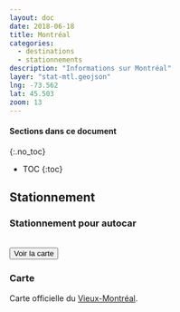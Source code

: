 ```yaml
---
layout: doc
date: 2018-06-18
title: Montréal
categories:
  - destinations
  - stationnements
description: "Informations sur Montréal"
layer: "stat-mtl.geojson"
lng: -73.562
lat: 45.503
zoom: 13
---
```


#### Sections dans ce document
{:.no_toc}
* TOC
{:toc}

## Stationnement

### Stationnement pour autocar

<!-- <br>
<input class="uk-button uk-button-primary uk-width-1-1" type="button" onclick="location.href='/mappes/mappe-stationnement/index.html?mappe={{ page.mappe }}&layer={{ page.layer }}&lng={{ page.lng }}&lat={{ page.lat }}&zoom={{ page.zoom }}&tileset={{ page.tileset }}'" value="Voir la carte"> -->

<br>
<input class="uk-button uk-button-primary uk-width-1-1" type="button" onclick="location.href='/mappes/mappe-stationnement/index.html?layer={{ page.layer }}&lng={{ page.lng }}&lat={{ page.lat }}&zoom={{ page.zoom }}'" value="Voir la carte">

### Carte

Carte officielle du [Vieux-Montréal](http://www.octgm.com/toolkit/EN_Carte_Stationnement_d_autobus_2012_2014.pdf).
